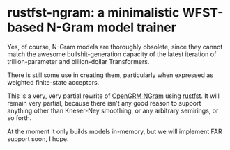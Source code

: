 rustfst-ngram: a minimalistic WFST-based N-Gram model trainer
=============================================================

Yes, of course, N-Gram models are thoroughly obsolete, since they
cannot match the awesome bullshit-generation capacity of the latest
iteration of trillion-parameter and billion-dollar Transformers.

There is still some use in creating them, particularly when expressed
as weighted finite-state acceptors.

This is a very, very partial rewrite of [OpenGRM
NGram](https://www.openfst.org/twiki/bin/view/GRM/NGramLibrary) using
[rustfst](https://github.com/Garvys/rustfst).  It will remain very
partial, because there isn't any good reason to support anything other
than Kneser-Ney smoothing, or any arbitrary semirings, or so forth.

At the moment it only builds models in-memory, but we will implement
FAR support soon, I hope.
